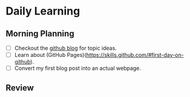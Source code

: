 # Daily Learning

## Morning Planning

- [ ] Checkout the [github blog](https://github.blog/) for topic ideas.
- [ ] Learn about (GitHub Pages)(https://skills.github.com/#first-day-on-github).
- [ ] Convert my first blog post into an actual webpage.

## Review
